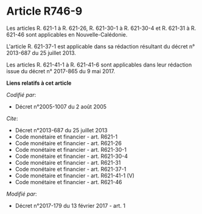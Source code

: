 # Article R746-9

Les articles R. 621-1 à R. 621-26, R. 621-30-1 à R. 621-30-4 et R. 621-31 à R. 621-46 sont applicables en Nouvelle-Calédonie.

L'article R. 621-37-1 est applicable dans sa rédaction résultant du décret n° 2013-687 du 25 juillet 2013.

Les articles R. 621-41-1 à R. 621-41-6 sont applicables dans leur rédaction issue du décret n° 2017-865 du 9 mai 2017.

**Liens relatifs à cet article**

_Codifié par_:

  - Décret n°2005-1007 du 2 août 2005

_Cite_:

  - Décret n°2013-687 du 25 juillet 2013
  - Code monétaire et financier - art. R621-1
  - Code monétaire et financier - art. R621-26
  - Code monétaire et financier - art. R621-30-1
  - Code monétaire et financier - art. R621-30-4
  - Code monétaire et financier - art. R621-31
  - Code monétaire et financier - art. R621-37-1
  - Code monétaire et financier - art. R621-41-1 (V)
  - Code monétaire et financier - art. R621-46

_Modifié par_:

  - Décret n°2017-179 du 13 février 2017 - art. 1
